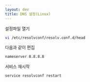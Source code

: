 ```yaml
---
layout: dev
title: DNS 설정(Linux)
---
```

설정파일 열기
```bash
vi /etc/resolvconf/resolv.conf.d/head
```

다음과 같이 편집
```bash
nameserver 8.8.8.8
```

서비스 재시작
```
service resolvconf restart
```